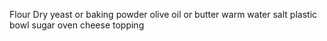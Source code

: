 Flour
Dry yeast or baking powder
olive oil or butter
warm water
salt
plastic bowl
sugar
oven
cheese
topping